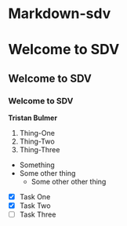 # Markdown-sdv

# Welcome to SDV
## Welcome to SDV
### Welcome to SDV

**Tristan Bulmer**

1. Thing-One
2. Thing-Two
3. Thing-Three

* Something
* Some other thing
  * Some other other thing

- [x] Task One
- [x] Task Two
- [ ] Task Three